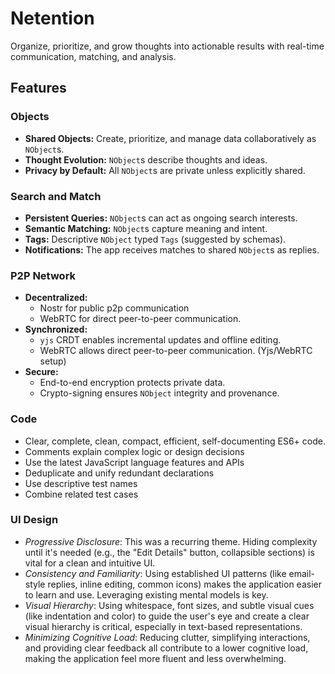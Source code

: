 # Netention

Organize, prioritize, and grow thoughts into actionable results with real-time communication, matching, and analysis.

## Features

### Objects

- **Shared Objects:** Create, prioritize, and manage data collaboratively as `NObject`s.
- **Thought Evolution:** `NObject`s describe thoughts and ideas.
- **Privacy by Default:** All `NObject`s are private unless explicitly shared.

### Search and Match

- **Persistent Queries:** `NObject`s can act as ongoing search interests.
- **Semantic Matching:** `NObject`s capture meaning and intent.
- **Tags:** Descriptive `NObject` typed `Tags` (suggested by schemas).
- **Notifications:** The app receives matches to shared `NObject`s as replies.

### P2P Network

- **Decentralized:**
    - Nostr for public p2p communication
    - WebRTC for direct peer-to-peer communication.
- **Synchronized:**
    - `yjs` CRDT enables incremental updates and offline editing.
    - WebRTC allows direct peer-to-peer communication. (Yjs/WebRTC setup)
- **Secure:**
    - End-to-end encryption protects private data.
    - Crypto-signing ensures `NObject` integrity and provenance.

### Code

- Clear, complete, clean, compact, efficient, self-documenting ES6+ code.
- Comments explain complex logic or design decisions
- Use the latest JavaScript language features and APIs
- Deduplicate and unify redundant declarations
- Use descriptive test names
- Combine related test cases

### UI Design

- *Progressive Disclosure*: This was a recurring theme. Hiding complexity until it's needed (e.g., the "Edit Details"
  button, collapsible sections) is vital for a clean and intuitive UI.
- *Consistency and Familiarity*: Using established UI patterns (like email-style replies, inline editing, common icons)
  makes the application easier to learn and use. Leveraging existing mental models is key.
- *Visual Hierarchy*: Using whitespace, font sizes, and subtle visual cues (like indentation and color) to guide the
  user's eye and create a clear visual hierarchy is critical, especially in text-based representations.
- *Minimizing Cognitive Load*: Reducing clutter, simplifying interactions, and providing clear feedback all contribute
  to a lower cognitive load, making the application feel more fluent and less overwhelming.
